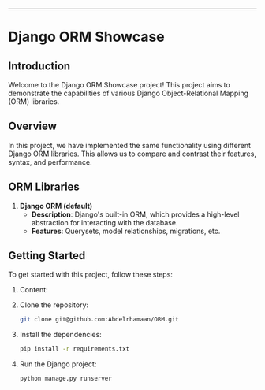 ---

# Django ORM Showcase

## Introduction

Welcome to the Django ORM Showcase project! This project aims to demonstrate the capabilities of various Django Object-Relational Mapping (ORM) libraries.

## Overview

In this project, we have implemented the same functionality using different Django ORM libraries. This allows us to compare and contrast their features, syntax, and performance.

## ORM Libraries

1. **Django ORM (default)**
   - **Description**: Django's built-in ORM, which provides a high-level abstraction for interacting with the database.
   - **Features**: Querysets, model relationships, migrations, etc.

## Getting Started

To get started with this project, follow these steps:

1. Content:
2. Clone the repository:

   ```bash
   git clone git@github.com:Abdelrhamaan/ORM.git

   ```

3. Install the dependencies:

   ```bash
   pip install -r requirements.txt

   ```

4. Run the Django project:
   ```bash
   python manage.py runserver
   ```
